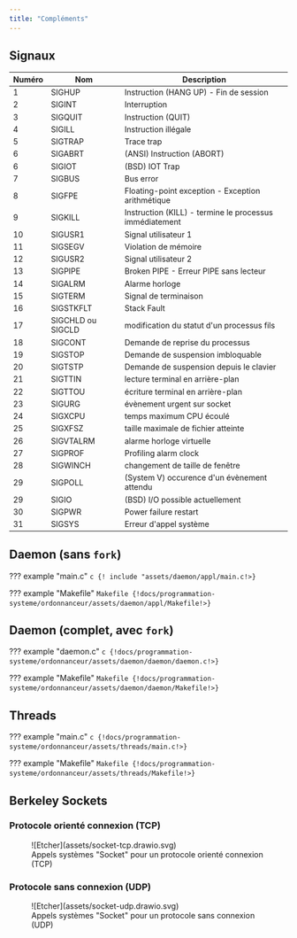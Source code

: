 ```yaml
---
title: "Compléments"
---
```


## Signaux

Numéro |  Nom              | Description
-------|-------------------|-----------------------------------------------------------
1      | SIGHUP            | Instruction (HANG UP) - Fin de session
2      | SIGINT            | Interruption
3      | SIGQUIT           | Instruction (QUIT)
4      | SIGILL            | Instruction illégale
5      | SIGTRAP           | Trace trap
6      | SIGABRT           | (ANSI) Instruction (ABORT)
6      | SIGIOT            | (BSD) IOT Trap
7      | SIGBUS            | Bus error
8      | SIGFPE            | Floating-point exception - Exception arithmétique
9      | SIGKILL           | Instruction (KILL) - termine le processus immédiatement
10     | SIGUSR1           | Signal utilisateur 1
11     | SIGSEGV           | Violation de mémoire
12     | SIGUSR2           | Signal utilisateur 2
13     | SIGPIPE           | Broken PIPE - Erreur PIPE sans lecteur
14     | SIGALRM           | Alarme horloge
15     | SIGTERM           | Signal de terminaison
16     | SIGSTKFLT         | Stack Fault
17     | SIGCHLD ou SIGCLD | modification du statut d'un processus fils
18     | SIGCONT           | Demande de reprise du processus
19     | SIGSTOP           | Demande de suspension imbloquable
20     | SIGTSTP           | Demande de suspension depuis le clavier
21     | SIGTTIN           | lecture terminal en arrière-plan
22     | SIGTTOU           | écriture terminal en arrière-plan
23     | SIGURG            | évènement urgent sur socket
24     | SIGXCPU           | temps maximum CPU écoulé
25     | SIGXFSZ           | taille maximale de fichier atteinte
26     | SIGVTALRM         | alarme horloge virtuelle
27     | SIGPROF           | Profiling alarm clock
28     | SIGWINCH          | changement de taille de fenêtre
29     | SIGPOLL           | (System V) occurence d'un évènement attendu
29     | SIGIO             | (BSD) I/O possible actuellement
30     | SIGPWR            | Power failure restart
31     | SIGSYS            | Erreur d'appel système

## Daemon (sans `fork`)

??? example "main.c"
    ```c
    {! include "assets/daemon/appl/main.c!>}
    ```

??? example "Makefile"
    ```Makefile
    {!docs/programmation-systeme/ordonnanceur/assets/daemon/appl/Makefile!>}
    ```

## Daemon (complet, avec `fork`)

??? example "daemon.c"
    ```c
    {!docs/programmation-systeme/ordonnanceur/assets/daemon/daemon/daemon.c!>}
    ```

??? example "Makefile"
    ```Makefile
    {!docs/programmation-systeme/ordonnanceur/assets/daemon/daemon/Makefile!>}
    ```


## Threads

??? example "main.c"
    ```c
    {!docs/programmation-systeme/ordonnanceur/assets/threads/main.c!>}
    ```

??? example "Makefile"
    ```Makefile
    {!docs/programmation-systeme/ordonnanceur/assets/threads/Makefile!>}
    ```

## Berkeley Sockets

### Protocole orienté connexion (TCP)

<figure markdown>
![Etcher](assets/socket-tcp.drawio.svg)
<figcaption>Appels systèmes "Socket" pour un protocole orienté connexion (TCP)</figcaption>
</figure>

### Protocole sans connexion (UDP)


<figure markdown>
![Etcher](assets/socket-udp.drawio.svg)
<figcaption>Appels systèmes "Socket" pour un protocole sans connexion (UDP)</figcaption>
</figure>